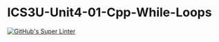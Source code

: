 # ICS3U-Unit4-01-Cpp-While-Loops

[![GitHub's Super Linter](https://github.com/haokai-li/ICS3U-Unit4-01-Cpp-While-Loops/workflows/GitHub's%20Super%20Linter/badge.svg)](https://github.com/haokai-li/ICS3U-Unit4-01-Cpp-While-Loops/actions)
